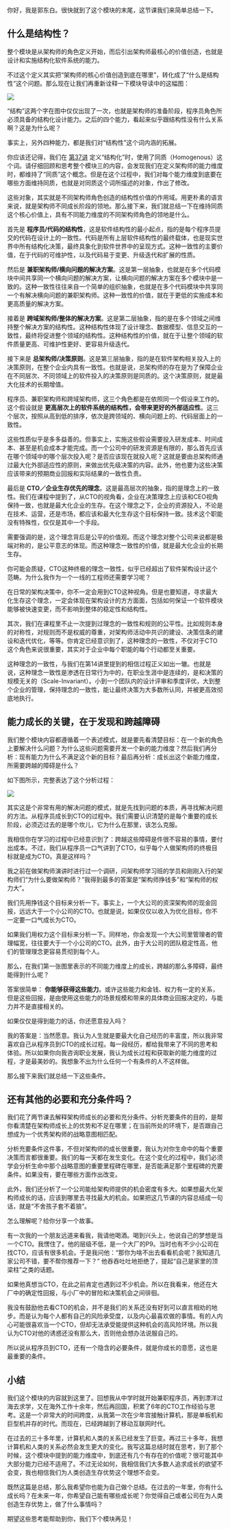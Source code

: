 你好，我是郭东白。很快就到了这个模块的末尾，这节课我们来简单总结一下。

## 什么是结构性？

整个模块是从架构师的角色定义开始，而后引出架构师最核心的价值创造，也就是设计和实施结构化软件系统的能力。

不过这个定义其实把“架构师的核心价值创造到底在哪里”，转化成了“什么是结构性”这个问题。那么现在让我们再重新诠释一下模块导读中的这幅图：

![](https://static001.geekbang.org/resource/image/70/f0/70a916040407306d1c20f4a6e56472f0.jpg?wh=3748x1439)

“结构”这两个字在图中仅仅出现了一次，也就是架构师的准备阶段，程序员角色所必须具备的结构化设计能力。之后的四个能力，看起来似乎跟结构性没有什么关系啊？这是为什么呢？

事实上，另外四种能力，都是我们对“结构性”这个词内涵的拓展。

你应该还记得，我们在 [第37讲](https://time.geekbang.org/column/article/519073) 定义“结构化”时，使用了同质（Homogenous）这个词。请仔细回顾和思考整个模块三的内容，会发现我们在定义架构师的能力维度时，都维持了“同质”这个概念。但是在这个过程中，我们对每个能力维度到底要在哪些方面维持同质，也就是对同质这个词所描述的对象，作出了修改。

这些对象，其实就是不同架构师角色创造的结构性价值的作用域。用更朴素的语言来说，就是架构师不同成长阶段的领地。那么接下来，我们就总结一下在维持同质这个核心价值上，具有不同能力维度的不同架构师角色的领地是什么。

首先是 **程序员/代码的结构性**，这是软件结构性的最小起点，指的是每个程序员提交的代码在设计上的一致性。代码是所有上层软件结构性的最终载体，也是现实世界中所有结构化决策，最终具象化到软件世界中的呈现方式。这种一致性的主要价值，在于代码的可维护性，以及代码易于变更、升级迭代和扩展的性质。

然后是 **兼职架构师/横向问题的解决方案**。这是第一层抽象，也就是在多个代码模块中间共享同一个横向问题的解决方案，让横向问题的解决方案在多个模块中是一致的。这种一致性往往来自一个简单的组织抽象，也就是在多个代码模块中共享同一个有解决横向问题的兼职架构师。这种一致性的价值，就在于更低的实施成本和更高质量的解决方案。

接着是 **跨域架构师/整体的解决方案**。这是第二层抽象，指的是在多个领域之间维持整个解决方案的结构性。这种结构性体现了设计理念、数据模型、信息交互的一致性，最终将促进整个领域的结构性。这种结构性的价值，就在于让整个领域的软件质量更高、可维护性更好、更容易升级迭代。

接下来是 **总架构师/决策原则**。这是第三层抽象，指的是在软件架构相关投入上的决策原则，在整个企业内具有一致性。也就是说，总架构师的存在是为了保障企业在不同层次、不同领域上的软件投入的决策原则是同质的。这个决策原则，就是最大化技术的长期增值。

程序员、兼职架构师和跨域架构师，这三个角色都是在依照同一个假设来工作的。这个假设就是 **更高层次上的软件系统的结构性，会带来更好的外部适应性**。这三个层次，按照从高到低的排序，依次是跨领域的、横向问题上的、代码层面上的一致性。

这些性质似乎是多多益善的。但事实上，实施这些假设需要投入研发成本、时间成本、甚至是机会成本才能完成。而一个公司中的研发资源是有限的，那么首先应该在哪个领域中的哪个层次投入呢？是否应该现在就投入呢？这就是要由总架构师通过最大化外部适应性的原则，来做出优先级决策的内容。此外，他也要为这些决策应该带来的预期商业回报和实际结果的一致性负责。

最后是 **CTO／企业生存优先的理念**。这是最高层次的抽象，指的是理念上的一致性。我们在课程中提到了，从CTO的视角看，企业在决策理念上应该和CEO视角保持一致，也就是最大化企业的生存。在这个理念之下，企业的资源投入，不论是在技术、运营，还是市场，都应该和最大化生存这个目标保持一致。技术这个职能没有特殊性，仅仅是其中一个手段。

需要强调的是，这个理念背后是公平的价值观。而这个理念对整个公司来说都是极端对称的，是公平意志的体现。而这种理念一致性的价值，就是最大化企业的长期生存。

你可能会质疑，CTO这种终极的理念一致性，似乎已经超出了软件架构设计这个范畴。为什么我作为一个一线的工程师还需要学习呢？

在日常的架构决策中，你不一定会用到CTO这种视角。但是也要知道，寻求最大化生存这个理念，一定会体现在架构设计的方方面面，包括如何保证一个软件模块能够被快速变更，而不影响到整体的稳定性和结构性。

其次，我们在课程里不止一次提到过理念的一致性和规则的公平性。比如规则本身的对称性，对规则而不是权威的尊重，对架构师活动中共识的建设、决策信条的建设和迭代优化，等等。你肯定已经意识到了，这种理念的一致性，不仅对于CTO这个角色来说很重要，其实对于企业中每个职能的每个行动都至关重要。

这种理念的一致性，与我们在第14讲里提到的相信过程正义如出一辙。也就是说，这种理念一致性是渗透在日常行为中的，在职业生涯中是连续的，是和决策的规模无关的（Scale-Invariant）。小到一个团队内的设计评审和季度评优，大到整个企业的管理，保持理念的一致性，能让最终决策为大多数所认同，并被更高效彻底地执行。

## 能力成长的关键，在于发现和跨越障碍

我们整个模块内容都遵循着一个表述模式，就是要先看清楚目标：在一个新的角色上要解决什么问题？为什么这些问题需要开发一个新的能力维度？然后我们再分析：现有能力为什么不满足这个新的目标？最后再分析：成长出这个新能力维度，所需要跨越的障碍是什么？

如下图所示，完整表达了这个分析过程：

![](https://static001.geekbang.org/resource/image/03/41/03af61a713f34a8264a1ef081e570441.jpg?wh=5726x3258)

其实这是个非常有用的解决问题的模式，就是先找到问题的本质，再寻找解决问题的方法。从程序员成长到CTO的过程中。我们需要认识清楚的是每个重要的成长阶段，必须迈过去的是哪个坎儿，它为什么在那里，该怎么克服。

我相信你在学习的过程中已经意识到了：跨越这些障碍是件很不容易的事情，要付出成本。不过，我们从程序员一口气讲到了CTO，似乎每个人做架构师的终极目标就是成为CTO。真是这样吗？

我之前在做架构师演讲时进行过一个调研，问架构师学习班的学员和刚刚入行的架构师们“为什么要做架构师？”我得到最多的答案是“架构师挣钱多”和“架构师的权力大”。

我们先用挣钱这个目标来分析一下。事实上，一个大公司的资深架构师的现金回报，远远大于一个小公司的CTO。也就是说，如果仅仅以收入为优化目标，你不一定要一口气成长为CTO。

如果我们用权力这个目标来分析一下。同样地，你会发现一个大公司里管理者的管理幅宽，往往要大于一个小公司的CTO。此外，由于大公司的团队稳定性高，他们的管理理念更容易贯彻到每个人。

那么，在我们第一张图里表示的不同能力维度上的成长，跨越的那么多障碍，最终能得到什么呢？

答案很简单： **你能够获得这些能力**。或许这些能力和金钱、权力有一定的关系，但是这些回报，是由使用这些能力的场景规模和带来的具体商业回报决定的，与能力并不是直接相关的。

如果仅仅是得到能力的话，你还愿意投入吗？

我的答案是：当然愿意。我认为人生就是要最大化自己经历的丰富度，所以我非常喜欢自己从程序员到CTO的成长过程。每一段经历，都给我带来了不同的思考和体验。所以如果你向我咨询职业发展，我认为成长过程和获取新的能力维度的过程，才是最美妙的。我想象不出为什么任何一个有条件的人不这样做。

那么接下来我们就总结一下这些条件。

## 还有其他的必要和充分条件吗？

我们花了两节课去解释架构师成长的必要和充分条件。分析充要条件的目的，是帮你看清楚在架构师成长上的优势和不足在哪里；在当前所处的环境下，是否跟自己想成为一个优秀架构师的战略意图相匹配。

分析充要条件这件事，不但对架构师的成长很重要，我认为对你生命中的每个重要决策而言都很重要。我们的每一天都在发生变化。在这个变化的过程中，我们必须学会分析生命中那个战略意图的重要里程碑在哪里，是否能满足那个里程碑的充要条件。如果没有，要在哪些方面作出改变。

此外，我们还分析了一个公司能给架构师提供的机会密度有多大。如果想最大化架构师成长的话，应该到哪里去寻找最大的机会。如果把这几节课的内容总结成一句话，就是“不舍孩子套不着狼”。

怎么理解呢？给你分享一个故事。

有一次我的一个朋友远道来看我，我请他喝酒。喝到兴头上，他说自己的梦想是当一个CTO。我愣住了。他的层级不低，是一个大厂的P9。当时也有不少小公司在找CTO，应该有很多机会。于是我问他：“那你为啥不出去看看机会呢？我知道几家公司不错，要不帮你推荐一下？” 他吞吞吐吐地拒绝了，提起“自己是家里的顶梁柱”之类的话题。

如果他真想当CTO，在此之前肯定也遇到过不少机会。所以在我看来，他还在大厂中的确定性回报，与小厂中的冒险和决策机会之间徘徊。

我没有鼓励他去看CTO的机会，并不是我们的关系还没有好到可以直言相劝的地步。而是认为每个人都有自己的风险承受度，以及内心最喜欢做的事情。有的人内心可能很喜欢当一个CTO，但却无法承受能提供这种机会的高风险环境。所以我认为CTO对他的诱惑还没有那么大，否则他会想办法说服自己的。

所以说从程序员到CTO，还有一个隐含的必要条件，就是你成长的意愿，这也是最重要的条件。

## 小结

我们这个模块的内容就到这里了。回想我从中学时就开始兼职程序员，再到漂洋过海去求学，又在海外工作十余年，然后再回国，积累了6年的CTO工作经验与思考。这是一个非常大的时间跨度，从我第一次在少年宫接触计算机，那是单板机和巨型机并存的时代。而现在，已经跨越到了移动互联网时代。

在过去的三十多年里，计算机和人类的关系已经发生了巨变。再过三十多年，我想计算机和人类的关系必然会发生更大的变化。我写这篇总结时就在思考，到了那个时候，这个模块中提到的能力维度中，到底还有几个有存在的价值呢？很可能其中大部分能力已经不适用了。不过无论如何，我相信我们大多数人追求成长的欲望不会变，我也相信我们为人类创造生存优势这个理想不会变。

既然这篇是总结，那么我希望你也能为自己做个总结。在过去的一年里，你有什么成长吗？在未来一年，你希望自己能有哪些成长呢？你觉得自己或者公司在为人类创造生存优势上，做了什么事情吗？

期望这些思考能帮助到你，我们下个模块再见！